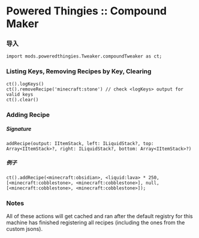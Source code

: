 # Powered Thingies :: Compound Maker

### 导入
```zenscript
import mods.poweredthingies.Tweaker.compoundTweaker as ct;
```

### Listing Keys, Removing Recipes by Key, Clearing
```zenscript
ct().logKeys()
ct().removeRecipe('minecraft:stone') // check <logKeys> output for valid keys
ct().clear()
```

### Adding Recipe
##### Signature
```zenscript
addRecipe(output: IItemStack, left: ILiquidStack?, top: Array<IItemStack>?, right: ILiquidStack?, bottom: Array<IItemStack>?)
```
##### 例子
```zenscript
ct().addRecipe(<minecraft:obsidian>, <liquid:lava> * 250, [<minecraft:cobblestone>, <minecraft:cobblestone>], null, [<minecraft:cobblestone>, <minecraft:cobblestone>]);
```

### Notes
All of these actions will get cached and ran after the default registry for this machine has finished registering all recipes (including the ones from the custom jsons).